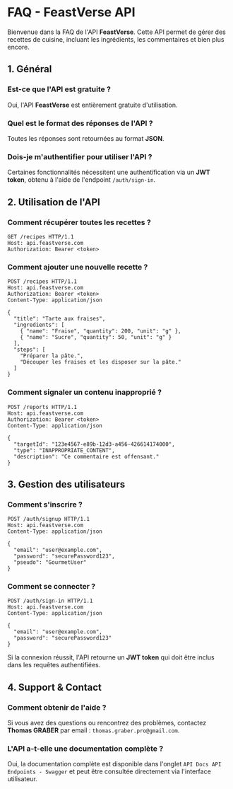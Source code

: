 # FAQ - FeastVerse API

Bienvenue dans la FAQ de l'API **FeastVerse**. Cette API permet de gérer des recettes de cuisine, incluant les ingrédients, les commentaires et bien plus encore.

## 1. Général

### Est-ce que l'API est gratuite ?
Oui, l'API **FeastVerse** est entièrement gratuite d'utilisation.

### Quel est le format des réponses de l'API ?
Toutes les réponses sont retournées au format **JSON**.

### Dois-je m'authentifier pour utiliser l'API ?
Certaines fonctionnalités nécessitent une authentification via un **JWT token**, obtenu à l'aide de l'endpoint `/auth/sign-in`.

## 2. Utilisation de l'API

### Comment récupérer toutes les recettes ?

```http
GET /recipes HTTP/1.1
Host: api.feastverse.com
Authorization: Bearer <token>
```

### Comment ajouter une nouvelle recette ?

```http
POST /recipes HTTP/1.1
Host: api.feastverse.com
Authorization: Bearer <token>
Content-Type: application/json

{
  "title": "Tarte aux fraises",
  "ingredients": [
    { "name": "Fraise", "quantity": 200, "unit": "g" },
    { "name": "Sucre", "quantity": 50, "unit": "g" }
  ],
  "steps": [
    "Préparer la pâte.",
    "Découper les fraises et les disposer sur la pâte."
  ]
}
```

### Comment signaler un contenu inapproprié ?

```http
POST /reports HTTP/1.1
Host: api.feastverse.com
Authorization: Bearer <token>
Content-Type: application/json

{
  "targetId": "123e4567-e89b-12d3-a456-426614174000",
  "type": "INAPPROPRIATE_CONTENT",
  "description": "Ce commentaire est offensant."
}
```

## 3. Gestion des utilisateurs

### Comment s'inscrire ?

```http
POST /auth/signup HTTP/1.1
Host: api.feastverse.com
Content-Type: application/json

{
  "email": "user@example.com",
  "password": "securePassword123",
  "pseudo": "GourmetUser"
}
```

### Comment se connecter ?

```http
POST /auth/sign-in HTTP/1.1
Host: api.feastverse.com
Content-Type: application/json

{
  "email": "user@example.com",
  "password": "securePassword123"
}
```

Si la connexion réussit, l'API retourne un **JWT token** qui doit être inclus dans les requêtes authentifiées.

## 4. Support & Contact

### Comment obtenir de l'aide ?
Si vous avez des questions ou rencontrez des problèmes, contactez **Thomas GRABER** par email : `thomas.graber.pro@gmail.com`.

### L'API a-t-elle une documentation complète ?
Oui, la documentation complète est disponible dans l'onglet `API Docs API Endpoints - Swagger` et peut être consultée directement via l'interface utilisateur.